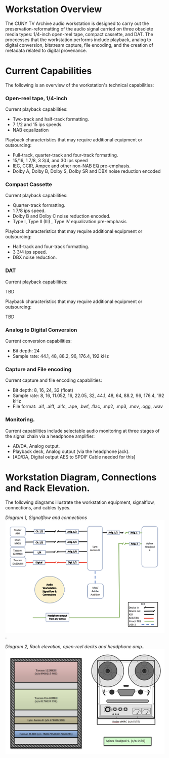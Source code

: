 
# Workstation Overview

The CUNY TV Archive audio workstation is designed to carry out the preservation-reformatting of the audio signal carried on three obsolete media types: 1/4-inch open-reel tape, compact cassette, and DAT. The proccesses that the workstation performs include playback, analog to digital conversion, bitstream capture, file encoding, and the creation of metadata related to digital provenance.  

# Current Capabilities

The following is an overview of the workstation's technical capabilities:

### Open-reel tape, 1/4-inch

Current playback capabilities:  
  
  * Two-track and half-track formatting.  
  * 7 1/2 and 15 ips speeds.  
  * NAB equalization

Playback characteristics that may require additional equipment or outsourcing:  
  
  * Full-track, quarter-track and four-track formatting.   
  * 15/16, 1 7/8, 3 3/4, and 30 ips speed    
  * IEC, CCIR, Ampex and other non-NAB EQ pre-emphasis.  
  * Dolby A, Dolby B, Dolby S, Dolby SR and DBX noise reduction encoded


### Compact Cassette

Current playback capabilities:   

  * Quarter-track formatting.  
  * 1 7/8 ips speed.   
  * Dolby B and Dolby C noise reduction encoded.   
  * Type I, Type II (III) , Type IV equalization pre-emphasis

Playback characteristics that may require additional equipment or outsourcing:    

  * Half-track and four-track formatting.  
  * 3 3/4 ips speed.  
  * DBX noise reduction.  


### DAT

Current playback capabilities:     

TBD

Playback characteristics that may require additional equipment or outsourcing:      

TBD

### Analog to Digital Conversion


Current conversion capabilities:

  * Bit depth: 24
  * Sample rate: 44.1, 48, 88.2, 96, 176.4, 192 kHz


### Capture and File encoding

Current capture and file encoding capabilities:   


  * Bit depth: 8, 16, 24, 32 (float)  
  * Sample rate: 8, 16, 11.052, 16, 22.05, 32, 44.1, 48, 64, 88.2, 96, 176.4, 192 kHz
  * File format:  .aif, .aiff, .aifc, .ape, .bwf, .flac, .mp2, .mp3, .mov, .ogg, .wav

### Monitoring. 

Current capabilities include selectable audio monitoring at three stages of the signal chain via a headphone amplifier:

  * AD/DA, Analog output. 
  * Playback deck, Analog output (via the headphone jack).  
  * [AD/DA, Digital output AES to SPDIF Cable needed for this]


# Workstation Diagram, Connections and Rack Elevation.  

The following diagrams illustrate the workstation equipment, signalflow, connections, and cables types.   
 
*Diagram 1, Signalflow and connections*  
![diagram](workstationdiagram.jpg).  

*Diagram 2, Rack elevation, open-reel decks and headphone amp.*. 
![elevation](workstation_2.jpg)
